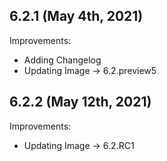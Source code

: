 ## 6.2.1 (May 4th, 2021)

Improvements:
* Adding Changelog
* Updating Image ->  6.2.preview5

## 6.2.2 (May 12th, 2021)

Improvements:
* Updating Image -> 6.2.RC1
